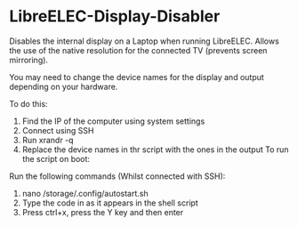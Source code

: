 # LibreELEC-Display-Disabler

Disables the internal display on a Laptop when running LibreELEC. Allows the use of the native resolution for the connected TV (prevents screen mirroring).

You may need to change the device names for the display and output depending on your hardware.

To do this: 

1. Find the IP of the computer using system settings
2. Connect using SSH
3. Run xrandr -q
4. Replace the device names in thr script with the ones in the output
To run the script on boot:

Run the following commands (Whilst connected with SSH): 

1. nano /storage/.config/autostart.sh
2. Type the code in as it appears in the shell script
3. Press ctrl+x, press the Y key and then enter
